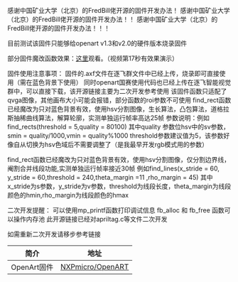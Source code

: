 感谢中国矿业大学（北京）的FredBill佬开源的固件开发办法！
感谢中国矿业大学（北京）的FredBill佬开源的固件开发办法！！
感谢中国矿业大学（北京）的FredBill佬开源的固件开发办法！！！

目前测试该固件只能够给openart v1.3和v2.0的硬件版本烧录固件

部分固件魔改函数效果：[这里](https://www.bilibili.com/video/BV1Gu411N72L)观看。（视频第17秒有效果演示）

固件使用注意事项：
固件的.axf文件在逐飞群文件中已经上传，烧录即可直接使用（需在蓝色背景下使用）
同时openart国赛使用代码也已经上传在逐飞智能视觉群中，可以直接下载，该开源链接主要为二次开发参考使用
该固件函数只适配了qvga图像，其他画布大小可能会报错，部分函数的roi参数不可使用
find_rect函数已经魔改为只对蓝色背景有效，使用hsv分割图像，生长算法，凸包算法，道格拉斯抽稀曲线算法，解算轮廓，实测单独运行帧率高达25帧
参数说明：例如find_rects(threshold = 5,quality = 80100)
其中quality 参数位hsv中的sv参数，smin = quality/1000,vmin = quality%1000
threshold参数建议值为5，该参数好像自从切换为hsv色域后不需要调整了（是我最早开发rgb模式用的参数）

find_rect函数已经魔改为只对蓝色背景有效，使用hsv分割图像，仅分割边界线，阉割合并线段功能,实测单独运行帧率接近30帧
例如find_lines(x_stride = 60, y_stride = 60,threshold = 240,theta_margin =11 ,rho_margin = 45)
其中x_stride为s参数，y_stride为v参数，threshold为线段长度，theta_margin为线段颜色的hmin,rho_margin为线段颜色的hmax

二次开发提醒：
可以使用mp_printf函数打印调试信息
fb_alloc 和 fb_free 函数可以操作内存池
此开源链接已经对apriltag.c等文件二次开发

如需重新二次开发请移步参考链接

| 简介                      | 地址                                                                                       |
| ------------------------- | ------------------------------------------------------------------------------------------ |
| OpenArt固件               | [NXPmicro/OpenART](https://github.com/NXPmicro/OpenART.git)                                |